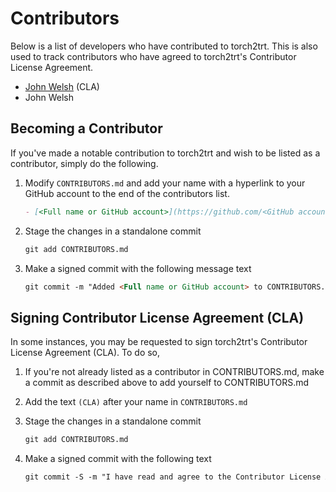 # Contributors

Below is a list of developers who have contributed to torch2trt.  This is also used to track contributors
who have agreed to torch2trt's Contributor License Agreement.

- [John Welsh](https://github.com/jaybdub) (CLA)
- John Welsh

## Becoming a Contributor

If you've made a notable contribution to torch2trt and wish to be listed as a contributor, simply do the following.

1. Modify ``CONTRIBUTORS.md`` and add your name with a hyperlink to your GitHub account to the end of the contributors list.

    ```md
    - [<Full name or GitHub account>](https://github.com/<GitHub account>)
    ```

2. Stage the changes in a standalone commit

    ```md
    git add CONTRIBUTORS.md
    ```

3. Make a signed commit with the following message text

    ```md
    git commit -m "Added <Full name or GitHub account> to CONTRIBUTORS.md"
    ```

## Signing Contributor License Agreement (CLA)

In some instances, you may be requested to sign torch2trt's Contributor License Agreement (CLA). To do so,

1. If you're not already listed as a contributor in CONTRIBUTORS.md, make a commit as described above to add yourself to CONTRIBUTORS.md

2. Add the text ``(CLA)`` after your name in ``CONTRIBUTORS.md``
3. Stage the changes in a standalone commit

   ```md
   git add CONTRIBUTORS.md
   ```
4. Make a signed commit with the following text

   ```md
   git commit -S -m "I have read and agree to the Contributor License Agreement as written in the file CLA.md of this project.  Signed, <Full Name>"
   ```

